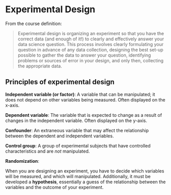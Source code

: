 
# Experimental Design

From the course definition:
> Experimental design is organizing an experiment so that you have the correct data (and enough of it!) to clearly and effectively answer your data science question. This process involves clearly formulating your question in advance of any data collection, designing the best set-up possible to gather the data to answer your question, identifying problems or sources of error in your design, and only then, collecting the appropriate data.


## Principles of experimental design

**Independent variable (or factor)**: A variable that can be manipulated; it does not depend on other variables being measured. Often displayed on the x-axis.

**Dependent variable**: The variable that is expected to change as a result of changes in the independent variable. Often displayed on the y-axis.

**Confounder**: An extraneous variable that may affect the relationship between the dependent and independent variables.

**Control group**: A group of experimental subjects that have controlled characteristics and are _not_ manipulated.

**Randomization**:

When you are designing an experiment, you have to decide which variables will be measured, and which will manipulated.  Additionally, it must be developed a **hypothesis**, essentially a guess of the relationship between the variables and the outcome of your experiment.


<!--stackedit_data:
eyJoaXN0b3J5IjpbLTE5MTQ4NTkwMTQsLTMyNDI1MjY5NCwtNT
I4NjM1MDAyXX0=
-->